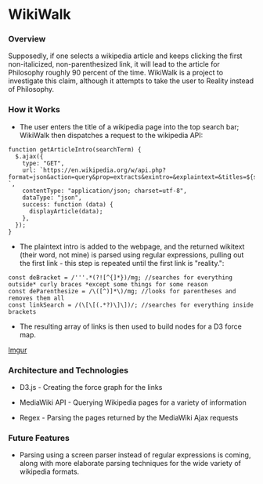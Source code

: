 # WikiWalk

### Overview
Supposedly, if one selects a wikipedia article and keeps clicking the first non-italicized, non-parenthesized link, it will lead to the article for Philosophy roughly 90 percent of the time. WikiWalk is a project to investigate this claim, although it attempts to take the user to Reality instead of Philosophy.

### How it Works
* The user enters the title of a wikipedia page into the top search bar; WikiWalk then dispatches a request to the wikipedia API:

```
function getArticleIntro(searchTerm) {
  $.ajax({
    type: "GET",
    url: `https://en.wikipedia.org/w/api.php?format=json&action=query&prop=extracts&exintro=&explaintext=&titles=${searchTerm}&callback=?`,
    contentType: "application/json; charset=utf-8",
    dataType: "json",
    success: function (data) {
      displayArticle(data);
    },
  });
}
```

* The plaintext intro is added to the webpage, and the returned wikitext (their word, not mine) is parsed using regular expressions, pulling out the first link - this step is repeated until the first link is "reality.":

```
const deBracket = /'''.*(?![^{]*})/mg; //searches for everything outside* curly braces *except some things for some reason
const deParenthesize = /\([^)]*\)/mg; //looks for parentheses and removes them all
const linkSearch = /(\[\[(.*?)\]\])/; //searches for everything inside brackets

```

* The resulting array of links is then used to build nodes for a D3 force map.

[Imgur](https://i.imgur.com/sDjktGB.png)


### Architecture and Technologies

* D3.js - Creating the force graph for the links

* MediaWiki API - Querying Wikipedia pages for a variety of information

* Regex - Parsing the pages returned by the MediaWiki Ajax requests


### Future Features

* Parsing using a screen parser instead of regular expressions is coming, along with more elaborate parsing techniques for the wide variety of wikipedia formats.
